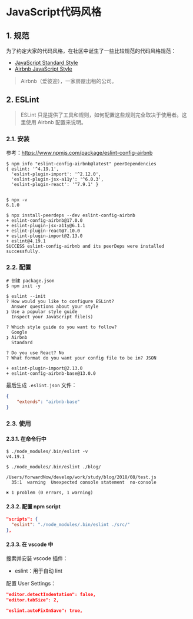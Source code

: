  # JavaScript代码风格

## 1. 规范

为了约定大家的代码风格，在社区中诞生了一些比较规范的代码风格规范：

* [JavaScript Standard Style](https://standardjs.com/)
* [Airbnb JavaScript Style](https://github.com/airbnb/javascript)

> Airbnb（爱彼迎），一家房屋出租的公司。

## 2. ESLint

>ESLint 只是提供了工具和规则，如何配置这些规则完全取决于使用者。这里使用 Airbnb 配置来说明。

### 2.1. 安装

参考：https://www.npmjs.com/package/eslint-config-airbnb

```
$ npm info "eslint-config-airbnb@latest" peerDependencies
{ eslint: '^4.19.1',
  'eslint-plugin-import': '^2.12.0',
  'eslint-plugin-jsx-a11y': '^6.0.3',
  'eslint-plugin-react': '^7.9.1' }


$ npx -v
6.1.0

$ npx install-peerdeps --dev eslint-config-airbnb
+ eslint-config-airbnb@17.0.0
+ eslint-plugin-jsx-a11y@6.1.1
+ eslint-plugin-react@7.10.0
+ eslint-plugin-import@2.13.0
+ eslint@4.19.1
SUCCESS eslint-config-airbnb and its peerDeps were installed successfully.
```

### 2.2. 配置

```
# 创建 package.json
$ npm init -y

$ eslint --init
? How would you like to configure ESLint?
  Answer questions about your style
❯ Use a popular style guide
  Inspect your JavaScript file(s)

? Which style guide do you want to follow?
  Google
❯ Airbnb
  Standard

? Do you use React? No
? What format do you want your config file to be in? JSON

+ eslint-plugin-import@2.13.0
+ eslint-config-airbnb-base@13.0.0
```

最后生成 `.eslint.json` 文件：

```json
{
    "extends": "airbnb-base"
}
```

### 2.3. 使用

#### 2.3.1. 在命令行中

```
$ ./node_modules/.bin/eslint -v
v4.19.1

$ ./node_modules/.bin/eslint ./blog/

/Users/forwardNow/develop/work/study/blog/2018/08/test.js
  35:1  warning  Unexpected console statement  no-console

✖ 1 problem (0 errors, 1 warning)
```

#### 2.3.2. 配置 npm script

```json
"scripts": {
  "eslint": "./node_modules/.bin/eslint ./src/"
},
```

#### 2.3.3. 在 vscode 中

搜索并安装 vscode 插件：

* eslint：用于自动 lint

配置 User Settings：

```json
"editor.detectIndentation": false,
"editor.tabSize": 2,

"eslint.autoFixOnSave": true,
```


